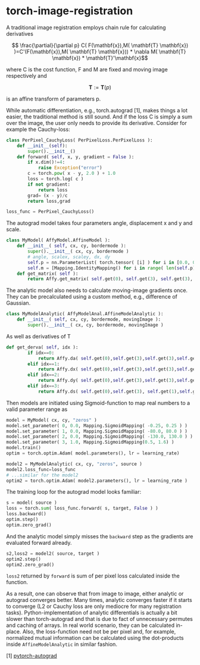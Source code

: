 # torch-image-registration

A traditional image registration employs chain rule for calculating derivatives

$$ \frac{\partial}{\partial p} C( F(\mathbf{x}),M( \mathbf{T} \mathbf{x}) )=C'(F(\mathbf{x}),M( \mathbf{T} \mathbf{x})) * \nabla M( \mathbf{T} \mathbf{x}) * \mathbf{T}'\mathbf{x}$$ 

where C is the cost function, F and M are fixed and moving image respectively and 

$$\mathbf{T}:=\mathbf{T}(p)$$ 

is an affine transform of parameters p. 

While automatic differentiation, e.g., torch.autograd [1], makes things a lot easier, the traditional method is still sound. And if the loss C is simply a sum over the image, the user only needs to provide its derivative. Consider for example the Cauchy-loss:

```python
class PerPixel_CauchyLoss( PerPixelLoss.PerPixelLoss ):
    def __init__(self):
        super().__init__()
    def forward( self, x, y, gradient = False ):
        if x.dim()!=4:
            raise Exception("error")
        c = torch.pow( x - y, 2.0 ) + 1.0
        loss = torch.log( c )
        if not gradient:
            return loss
        grad= (x - y)/c 
        return loss,grad

loss_func = PerPixel_CauchyLoss()
```

The autograd model takes four parameters angle, displacement x and y and scale.
```python
class MyModel( AffyModel.AffineModel ):
    def __init__( self, cx, cy, bordermode ):
        super().__init__( cx, cy, bordermode )
        # angle, scalex, scaley, dx, dy
        self.p = nn.ParameterList( torch.tensor( [i] ) for i in [0.0, 0.0, 0.0, 1.0]  )
        self.m = [Mapping.IdentityMapping() for i in range( len(self.p) )]
    def get_matrix( self ):
        return Affy.get_matrix( self.get(0), self.get(3), self.get(3), self.get(1), self.get(2), self.cx, self.cy )
```
The analytic model also needs to calculate moving-image gradients once. They can be precalculated using a custom method, e.g., difference of Gaussian.
```python
class MyModelAnalytic( AffyModelAnal.AffineModelAnalytic ):
    def __init__( self, cx, cy, bordermode, movingImage ):
        super().__init__( cx, cy, bordermode, movingImage )
```
As well as derivatives of T
```python
def get_derva( self, idx ):
        if idx==0:
            return Affy.da( self.get(0),self.get(3),self.get(3),self.get(1),self.get(2), self.cx, self.cy )
        elif idx==1:
            return Affy.dx( self.get(0),self.get(3),self.get(3),self.get(1),self.get(2), self.cx, self.cy )
        elif idx==2:
            return Affy.dy( self.get(0),self.get(3),self.get(3),self.get(1),self.get(2), self.cx, self.cy )
        elif idx==3:
            return Affy.ds( self.get(0),self.get(3), self.get(1),self.get(2), self.cx, self.cy )
```

Then models are initiated using Sigmoid-function to map real numbers to a valid parameter range as
```python
model = MyModel( cx, cy, "zeros" )
model.set_parameter( 0, 0.0, Mapping.SigmoidMapping( -0.25, 0.25 ) )
model.set_parameter( 1, 0.0, Mapping.SigmoidMapping( -80.0, 80.0 ) )
model.set_parameter( 2, 0.0, Mapping.SigmoidMapping( -130.0, 130.0 ) )
model.set_parameter( 3, 1.0, Mapping.SigmoidMapping(0.5, 1.6) )
model.train()
optim = torch.optim.Adam( model.parameters(), lr = learning_rate)

model2 = MyModelAnalytic( cx, cy, "zeros", source )
model2.loss_func=loss_func
# ...similar for the model2
optim2 = torch.optim.Adam( model2.parameters(), lr = learning_rate )
```
The training loop for the autograd model looks familiar:
```python
s = model( source )
loss = torch.sum( loss_func.forward( s, target, False ) )
loss.backward()
optim.step()
optim.zero_grad()
```
And the analytic model simply misses the `backward` step as the gradients are evaluated forward already.
```python
s2,loss2 = model2( source, target )
optim2.step()
optim2.zero_grad()
```
`loss2` returned by `forward` is sum of per pixel loss calculated inside the function.

As a result, one can observe that from image to image, either analytic or autograd converges better. Many times, analytic converges faster if it starts to converge (L2 or Cauchy loss are only mediocre for many registration tasks). Python-implementation of analytic differentials is actually a bit slower than torch-autograd and that is due to fact of unnecessary permutes and caching of arrays. In real world scenario, they can be calculated in-place. Also, the loss-function need not be per pixel and, for example, normalized mutual information can be calculated using the dot-products inside `AffineModelAnalytic` in similar fashion.




[1] [pytorch-autograd](https://pytorch.org/docs/stable/autograd.html)

